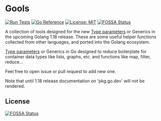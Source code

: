 # Gools

[![Run Tests](https://github.com/xakep666/unusual_generics/actions/workflows/testing.yml/badge.svg)](https://github.com/n3m/gools/actions/workflows/testing.yml)
[![Go Reference](https://pkg.go.dev/badge/github.com/xakep666/unusual_generics.svg)](https://pkg.go.dev/github.com/n3m/gools)
[![License: MIT](https://img.shields.io/badge/License-MIT-yellow.svg)](https://opensource.org/licenses/MIT)
[![FOSSA Status](https://app.fossa.com/api/projects/git%2Bgithub.com%2Fn3m%2Fgools.svg?type=shield)](https://app.fossa.com/projects/git%2Bgithub.com%2Fn3m%2Fgools?ref=badge_shield)

A collection of tools designed for the new [Type parameters](https://go.googlesource.com/proposal/+/refs/heads/master/design/43651-type-parameters.md) or Generics in the
upcoming Golang 1.18 release. These are some useful helper functions collected from other languages, and ported into the Golang ecosystem.

[Type parameters](https://go.googlesource.com/proposal/+/refs/heads/master/design/43651-type-parameters.md) or Generics
in Go designed to reduce boilerplate for container data types like lists, graphs, etc. and functions like map, filter, reduce...

Feel free to open issue or pull request to add new one.

Note that until 1.18 release documentation on 'pkg.go.dev' will not be rendered.


## License
[![FOSSA Status](https://app.fossa.com/api/projects/git%2Bgithub.com%2Fn3m%2Fgools.svg?type=large)](https://app.fossa.com/projects/git%2Bgithub.com%2Fn3m%2Fgools?ref=badge_large)